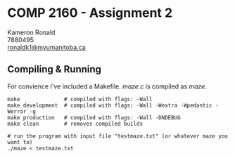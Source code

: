 # COMP 2160 - Assignment 2

Kameron Ronald  
7880495  
ronaldk1@myumanitoba.ca

## Compiling & Running

For convience I've included a Makefile. *maze.c* is compiled as *maze*.

```shell
make              # compiled with flags: -Wall 
make development  # compiled with flags: -Wall -Wextra -Wpedantic -Werror -g
make production   # compiled with flags: -Wall -DNDEBUG
make clean        # removes compiled builds

# run the program with input file "testmaze.txt" (or whatever maze you want to)
./maze < testmaze.txt
```
